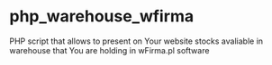 # php_warehouse_wfirma
PHP script that allows to present on Your website stocks avaliable in warehouse that You are holding in wFirma.pl software
